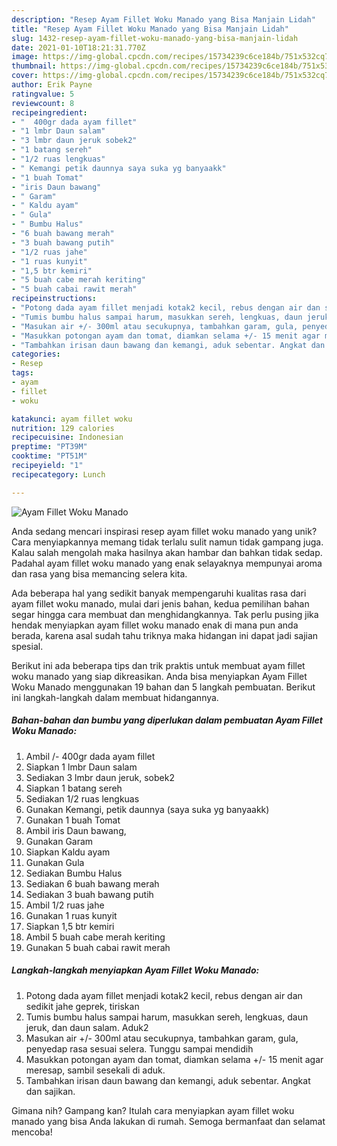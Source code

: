 ```yaml
---
description: "Resep Ayam Fillet Woku Manado yang Bisa Manjain Lidah"
title: "Resep Ayam Fillet Woku Manado yang Bisa Manjain Lidah"
slug: 1432-resep-ayam-fillet-woku-manado-yang-bisa-manjain-lidah
date: 2021-01-10T18:21:31.770Z
image: https://img-global.cpcdn.com/recipes/15734239c6ce184b/751x532cq70/ayam-fillet-woku-manado-foto-resep-utama.jpg
thumbnail: https://img-global.cpcdn.com/recipes/15734239c6ce184b/751x532cq70/ayam-fillet-woku-manado-foto-resep-utama.jpg
cover: https://img-global.cpcdn.com/recipes/15734239c6ce184b/751x532cq70/ayam-fillet-woku-manado-foto-resep-utama.jpg
author: Erik Payne
ratingvalue: 5
reviewcount: 8
recipeingredient:
- "  400gr dada ayam fillet"
- "1 lmbr Daun salam"
- "3 lmbr daun jeruk sobek2"
- "1 batang sereh"
- "1/2 ruas lengkuas"
- " Kemangi petik daunnya saya suka yg banyaakk"
- "1 buah Tomat"
- "iris Daun bawang"
- " Garam"
- " Kaldu ayam"
- " Gula"
- " Bumbu Halus"
- "6 buah bawang merah"
- "3 buah bawang putih"
- "1/2 ruas jahe"
- "1 ruas kunyit"
- "1,5 btr kemiri"
- "5 buah cabe merah keriting"
- "5 buah cabai rawit merah"
recipeinstructions:
- "Potong dada ayam fillet menjadi kotak2 kecil, rebus dengan air dan sedikit jahe geprek, tiriskan"
- "Tumis bumbu halus sampai harum, masukkan sereh, lengkuas, daun jeruk, dan daun salam. Aduk2"
- "Masukan air +/- 300ml atau secukupnya, tambahkan garam, gula, penyedap rasa sesuai selera. Tunggu sampai mendidih"
- "Masukkan potongan ayam dan tomat, diamkan selama +/- 15 menit agar meresap, sambil sesekali di aduk."
- "Tambahkan irisan daun bawang dan kemangi, aduk sebentar. Angkat dan sajikan."
categories:
- Resep
tags:
- ayam
- fillet
- woku

katakunci: ayam fillet woku 
nutrition: 129 calories
recipecuisine: Indonesian
preptime: "PT39M"
cooktime: "PT51M"
recipeyield: "1"
recipecategory: Lunch

---
```



![Ayam Fillet Woku Manado](https://img-global.cpcdn.com/recipes/15734239c6ce184b/751x532cq70/ayam-fillet-woku-manado-foto-resep-utama.jpg)

Anda sedang mencari inspirasi resep ayam fillet woku manado yang unik? Cara menyiapkannya memang tidak terlalu sulit namun tidak gampang juga. Kalau salah mengolah maka hasilnya akan hambar dan bahkan tidak sedap. Padahal ayam fillet woku manado yang enak selayaknya mempunyai aroma dan rasa yang bisa memancing selera kita.



Ada beberapa hal yang sedikit banyak mempengaruhi kualitas rasa dari ayam fillet woku manado, mulai dari jenis bahan, kedua pemilihan bahan segar hingga cara membuat dan menghidangkannya. Tak perlu pusing jika hendak menyiapkan ayam fillet woku manado enak di mana pun anda berada, karena asal sudah tahu triknya maka hidangan ini dapat jadi sajian spesial.


Berikut ini ada beberapa tips dan trik praktis untuk membuat ayam fillet woku manado yang siap dikreasikan. Anda bisa menyiapkan Ayam Fillet Woku Manado menggunakan 19 bahan dan 5 langkah pembuatan. Berikut ini langkah-langkah dalam membuat hidangannya.

<!--inarticleads1-->

##### Bahan-bahan dan bumbu yang diperlukan dalam pembuatan Ayam Fillet Woku Manado:

1. Ambil  /- 400gr dada ayam fillet
1. Siapkan 1 lmbr Daun salam
1. Sediakan 3 lmbr daun jeruk, sobek2
1. Siapkan 1 batang sereh
1. Sediakan 1/2 ruas lengkuas
1. Gunakan  Kemangi, petik daunnya (saya suka yg banyaakk)
1. Gunakan 1 buah Tomat
1. Ambil iris Daun bawang,
1. Gunakan  Garam
1. Siapkan  Kaldu ayam
1. Gunakan  Gula
1. Sediakan  Bumbu Halus
1. Sediakan 6 buah bawang merah
1. Sediakan 3 buah bawang putih
1. Ambil 1/2 ruas jahe
1. Gunakan 1 ruas kunyit
1. Siapkan 1,5 btr kemiri
1. Ambil 5 buah cabe merah keriting
1. Gunakan 5 buah cabai rawit merah




<!--inarticleads2-->

##### Langkah-langkah menyiapkan Ayam Fillet Woku Manado:

1. Potong dada ayam fillet menjadi kotak2 kecil, rebus dengan air dan sedikit jahe geprek, tiriskan
1. Tumis bumbu halus sampai harum, masukkan sereh, lengkuas, daun jeruk, dan daun salam. Aduk2
1. Masukan air +/- 300ml atau secukupnya, tambahkan garam, gula, penyedap rasa sesuai selera. Tunggu sampai mendidih
1. Masukkan potongan ayam dan tomat, diamkan selama +/- 15 menit agar meresap, sambil sesekali di aduk.
1. Tambahkan irisan daun bawang dan kemangi, aduk sebentar. Angkat dan sajikan.




Gimana nih? Gampang kan? Itulah cara menyiapkan ayam fillet woku manado yang bisa Anda lakukan di rumah. Semoga bermanfaat dan selamat mencoba!
